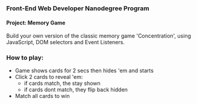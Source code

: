 ### Front-End Web Developer Nanodegree Program
#### Project: Memory Game
Build your own version of the classic memory game 'Concentration', using JavaScript, DOM selectors and Event Listeners.

### How to play:
* Game shows cards for 2 secs then hides 'em and starts
* Click 2 cards to reveal 'em:
  - if cards match, the stay shown
  - if cards dont match, they flip back hidden
* Match all cards to win
